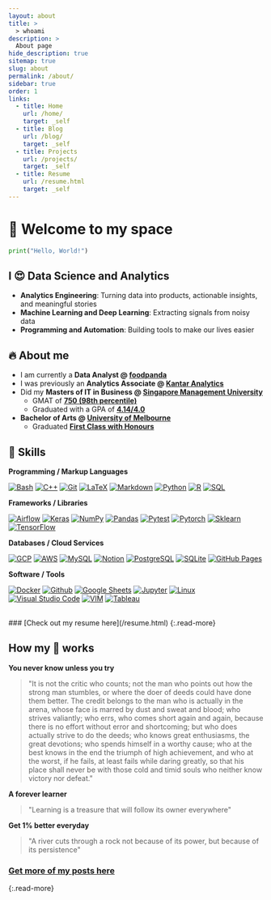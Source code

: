 ```yaml
---
layout: about 
title: >
  > whoami
description: >
  About page
hide_description: true
sitemap: true
slug: about
permalink: /about/
sidebar: true 
order: 1
links:
  - title: Home
    url: /home/
    target: _self
  - title: Blog 
    url: /blog/ 
    target: _self
  - title: Projects 
    url: /projects/ 
    target: _self
  - title: Resume 
    url: /resume.html
    target: _self
---
```



# 👋 Welcome to my space

```python
print("Hello, World!")
```

## I 😍 Data Science and Analytics
- **Analytics Engineering**: Turning data into products, actionable insights, and meaningful stories
- **Machine Learning and Deep Learning**: Extracting signals from noisy data
- **Programming and Automation**: Building tools to make our lives easier


## 🔥 About me

- I am currently a **Data Analyst @ [foodpanda]** <br>
- I was previously an **Analytics Associate @ [Kantar Analytics]** <br>
- Did my **Masters of IT in Business @ [Singapore Management University]** <br>
  - GMAT of **[750 (98th percentile)]()**
  - Graduated with a GPA of **[4.14/4.0]()** <br>
- **Bachelor of Arts @ [University of Melbourne]**
  - Graduated **[First Class with Honours]()**

## 🔧 Skills

**Programming / Markup Languages**
<p>
    <a href="https://github.com/search?q=user%3Acsanry+language%3Abash"><img alt="Bash" src="https://img.shields.io/badge/Bash-121011.svg?logo=gnu-bash&logoColor=white"></a>
    <a href="https://github.com/search?q=user%3Acsanry+language%3Ac"><img alt="C++" src="https://img.shields.io/badge/C++-%2300599C.svg?logo=c%2B%2B&logoColor=white"></a>
    <a href="#"><img alt="Git" src="https://img.shields.io/badge/Git-F05033.svg?logo=git&logoColor=white"></a>
    <a href="https://github.com/search?q=user%3Acsanry+language%3Atex"><img alt="LaTeX" src="https://img.shields.io/badge/LaTeX-008080.svg?logo=LaTeX&logoColor=white"></a>
    <a href="https://github.com/search?q=user%3Acsanry+language%3Amarkdown"><img alt="Markdown" src="https://img.shields.io/badge/Markdown-000000.svg?logo=markdown&logoColor=white"></a>
    <a href="https://github.com/search?q=user%3Acsanry+language%3Apython"><img alt="Python" src="https://img.shields.io/badge/Python-14354C.svg?logo=python&logoColor=white"></a>
    <a href="https://github.com/search?q=user%3Acsanry+language%3Ar"><img alt="R" src="https://img.shields.io/badge/R-276DC3.svg?logo=r&logoColor=white"></a>
    <a href="https://github.com/search?q=user%3Acsanry+language%3Asql"><img alt="SQL" src="https://custom-icon-badges.herokuapp.com/badge/SQL-025E8C.svg?logo=database&logoColor=white"></a>
</p>

**Frameworks / Libraries**
<p>
    <a href="#"><img alt="Airflow" src="https://img.shields.io/badge/Airflow-017CEE?logo=Apache%20Airflow&logoColor=white"></a>
    <a href="#"><img alt="Keras" src="https://img.shields.io/badge/Keras-D00000.svg?logo=Keras&logoColor=white"></a>
    <a href="#"><img alt="NumPy" src="https://img.shields.io/badge/Numpy-013243.svg?logo=numpy&logoColor=white"></a>
    <a href="#"><img alt="Pandas" src="https://img.shields.io/badge/Pandas-150458.svg?logo=pandas&logoColor=white"></a>
    <a href="#"><img alt="Pytest" src="https://img.shields.io/badge/Pytest-0A9EDC.svg?logo=pytest&logoColor=white"></a>
    <a href="#"><img alt="Pytorch" src="https://img.shields.io/badge/PyTorch-%23EE4C2C.svg?logo=PyTorch&logoColor=white"></a>
    <a href="#"><img alt="Sklearn" src="https://img.shields.io/badge/Sklearn-%23F7931E.svg?logo=scikit-learn&logoColor=white"></a>
    <a href="#"><img alt="TensorFlow" src="https://img.shields.io/badge/TensorFlow-FF6F00.svg?logo=TensorFlow&logoColor=white"></a>
</p>

**Databases / Cloud Services**

<p>
    <a href="#"><img alt="GCP" src="https://img.shields.io/badge/GCP-%234285F4.svg?logo=google-cloud&logoColor=white"></a>
    <a href="#"><img alt="AWS" src="https://img.shields.io/badge/AWS-FCC624?logo=amazons3&logoColor=white"></a>
    <a href="#"><img alt="MySQL" src="https://img.shields.io/badge/MySQL-00f.svg?logo=mysql&logoColor=white"></a>
    <a href="#"><img alt="Notion" src="https://img.shields.io/badge/Notion-010101.svg?logo=notion&logoColor=white"></a>
    <a href="#"><img alt="PostgreSQL" src ="https://img.shields.io/badge/PostgreSQL-316192.svg?logo=postgresql&logoColor=white"></a>
    <a href="#"><img alt="SQLite" src ="https://img.shields.io/badge/SQLite-07405e.svg?logo=sqlite&logoColor=white"></a>
    <a href="#"><img alt="GitHub Pages" src="https://img.shields.io/badge/GitHub%20Pages-327FC7.svg?logo=github&logoColor=black"></a>
</p>

**Software / Tools**
<p>
    <a href="#"><img alt="Docker" src="https://img.shields.io/badge/Docker-%230db7ed.svg?logo=docker&logoColor=white"></a>
    <a href="#"><img alt="Github" src="https://img.shields.io/badge/Github-%23121011.svg?logo=github&logoColor=white"></a>
    <a href="#"><img alt="Google Sheets" src="https://img.shields.io/badge/GSheets-34A853.svg?logo=google%20sheets&logoColor=white"></a>
    <a href="#"><img alt="Jupyter" src="https://img.shields.io/badge/Jupyter-F37626.svg?logo=Jupyter&logoColor=white"></a>
    <a href="#"><img alt="Linux" src="https://img.shields.io/badge/Linux-FCC624?logo=linux&logoColor=black"></a>
    <a href="#"><img alt="Visual Studio Code" src="https://img.shields.io/badge/VS%20Code-0078d7.svg?logo=visual-studio-code&logoColor=white"></a>    
    <a href="#"><img alt="VIM" src="https://img.shields.io/badge/VIM-%2311AB00.svg?logo=vim&logoColor=white"></a>
    <a href="#"><img alt="Tableau" src ="https://img.shields.io/badge/Tableau-023020?logo=tableau&logoColor=white"></a>
</p>
<br>
### [Check out my resume here](/resume.html)
{:.read-more}

## How my 🧠 works

**You never know unless you try**
> "It is not the critic who counts; not the man who points out how the strong man stumbles, or where the doer of deeds could have done them better. The credit belongs to the man who is actually in the arena, whose face is marred by dust and sweat and blood; who strives valiantly; who errs, who comes short again and again, because there is no effort without error and shortcoming; but who does actually strive to do the deeds; who knows great enthusiasms, the great devotions; who spends himself in a worthy cause; who at the best knows in the end the triumph of high achievement, and who at the worst, if he fails, at least fails while daring greatly, so that his place shall never be with those cold and timid souls who neither know victory nor defeat."

**A forever learner**
> "Learning is a treasure that will follow its owner everywhere"

**Get 1% better everyday**
> "A river cuts through a rock not because of its power, but because of its persistence"



### [Get more of my posts here](/posts/)
{:.read-more}


<!--author-->

<!-- Links -->
[resume]: /resume.html
[foodpanda]: https://www.linkedin.com/company/foodpanda
[Kantar Analytics]: https://www.kantar.com/expertise/analytics 
[Singapore Management University]: https://masters.smu.edu.sg/programme/master-of-it-in-business#programmeDetails-tab
[University of Melbourne]: https://www.unimelb.edu.au/
[Hydejack]: https://hydejack.com
